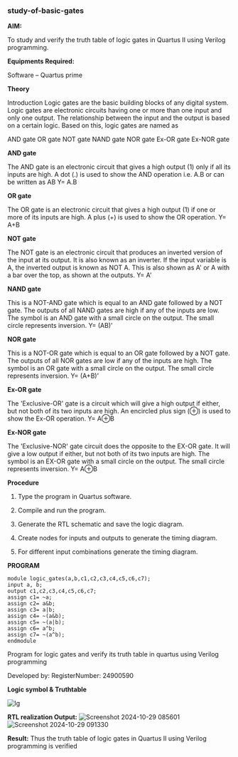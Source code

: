### study-of-basic-gates

**AIM:** 

To study and verify the truth table of logic gates in Quartus II using Verilog programming.

**Equipments Required:**

Software – Quartus prime 

**Theory**

Introduction Logic gates are the basic building blocks of any digital system. Logic gates are electronic circuits having one or more than one input and only one output. The relationship between the input and the output is based on a certain logic. Based on this, logic gates are named as

AND gate OR gate NOT gate NAND gate NOR gate Ex-OR gate Ex-NOR gate

**AND gate**

The AND gate is an electronic circuit that gives a high output (1) only if all its inputs are high. A dot (.) is used to show the AND operation i.e. A.B or can be written as AB
Y= A.B

**OR gate** 

The OR gate is an electronic circuit that gives a high output (1) if one or more of its inputs are high. A plus (+) is used to show the OR operation.
Y= A+B

**NOT gate**

The NOT gate is an electronic circuit that produces an inverted version of the input at its output. It is also known as an inverter. If the input variable is A, the inverted output is known as NOT A. This is also shown as A' or A with a bar over the top, as shown at the outputs.
Y= A'

**NAND gate**

This is a NOT-AND gate which is equal to an AND gate followed by a NOT gate. The outputs of all NAND gates are high if any of the inputs are low. The symbol is an AND gate with a small circle on the output. The small circle represents inversion.
Y= (AB)’

**NOR gate**

This is a NOT-OR gate which is equal to an OR gate followed by a NOT gate. The outputs of all NOR gates are low if any of the inputs are high. The symbol is an OR gate with a small circle on the output. The small circle represents inversion.
Y= (A+B)’

**Ex-OR gate**

The 'Exclusive-OR' gate is a circuit which will give a high output if either, but not both of its two inputs are high. An encircled plus sign (⊕) is used to show the Ex-OR operation.
Y= A⊕B

**Ex-NOR gate**

The 'Exclusive-NOR' gate circuit does the opposite to the EX-OR gate. It will give a low output if either, but not both of its two inputs are high. The symbol is an EX-OR gate with a small circle on the output. The small circle represents inversion.
Y= A⊕B

**Procedure** 

1.	Type the program in Quartus software.

2.	Compile and run the program.

3.	Generate the RTL schematic and save the logic diagram.

4.	Create nodes for inputs and outputs to generate the timing diagram.

5.	For different input combinations generate the timing diagram.


**PROGRAM**
```
module logic_gates(a,b,c1,c2,c3,c4,c5,c6,c7);
input a, b;
output c1,c2,c3,c4,c5,c6,c7;
assign c1= ~a;
assign c2= a&b;
assign c3= a|b;
assign c4= ~(a&b);
assign c5= ~(a|b);
assign c6= a^b;
assign c7= ~(a^b);
endmodule
```
Program for logic gates and verify its truth table in quartus using Verilog programming

 Developed by: RegisterNumber: 24900590
 
**Logic symbol & Truthtable**

![lg](https://github.com/user-attachments/assets/17d7fc98-b3b2-42db-be5d-c9cfcf6f83e4)

**RTL realization Output:** 
![Screenshot 2024-10-29 085601](https://github.com/user-attachments/assets/3c542610-1abe-4e7c-893d-4bfce207b64a)
![Screenshot 2024-10-29 091330](https://github.com/user-attachments/assets/4c095d00-f42d-438d-85d7-18daf2629de3)

**Result:**
Thus the truth table of logic gates in Quartus II using Verilog programming is verified


